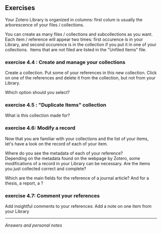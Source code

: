 ## Exercises

Your Zotero Library is organized in columns: first colum is usually the arborescence of your files / collections.   

You can create as many files / collections and subcollections as you want. 
Each item / reference will appear two times: first occurence is in your Library, and second occurence is in the collection if you put it in one of your collections.  
Items that are not filed are listed in the "Unfiled Items" file. 

### exercise 4.4 : Create and manage your collections

Create a collection. 
Put some of your references in this new collection. 
Click on one of the references and delete it from the collection, but not from your Library.   

Which option should you select?


### exercise 4.5 : "Duplicate Items" collection 

What is this collection made for?


### exercise 4.6: Modify a record

Now that you are familiar with your collections and the list of your items, let's have a look on the record of each of your item.   

Where do you see the metadata of each of your reference?   
Depending on the metadata found on the webpage by Zotero, some modifications of a record in your Library can be necessary. Are the items you just collected correct and complete?   

Which are the main fields for the reference of a journal article? And for a thesis, a report, a ?   


### exercise 4.7: Comment your references

Add insightful comments to your references: Add a note on one item from your Library


---
*Answers and personal notes*

